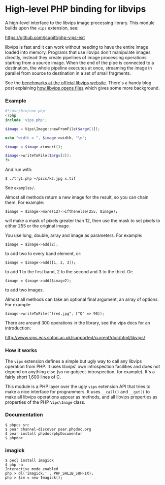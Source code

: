 # High-level PHP binding for libvips 

A high-level interface to the libvips image processing library. This
module builds upon the `vips` extension, see:

https://github.com/jcupitt/php-vips-ext

libvips is fast and it can work without needing to have the 
entire image loaded into memory. Programs that use libvips don't
manipulate images directly, instead they create pipelines of image processing
operations starting from a source image. When the end of the pipe is connected
to a destination, the whole pipeline executes at once, streaming the image
in parallel from source to destination in a set of small fragments. 

See the [benchmarks at the official libvips
website](http://www.vips.ecs.soton.ac.uk/index.php?title=Speed_and_Memory_Use).
There's a handy blog post explaining [how libvips opens
files](http://libvips.blogspot.co.uk/2012/06/how-libvips-opens-file.html)
which gives some more background.

### Example

```php
#!/usr/bin/env php
<?php
include 'vips.php';

$image = Vips\Image::newFromFile($argv[1]);

echo "width = ", $image->width, "\n";

$image = $image->invert();

$image->writeToFile($argv[2]);
?>
```

And run with:

```
$ ./try1.php ~/pics/k2.jpg x.tif
```

See `examples/`.

Almost all methods return a new image for the result, so you can chain them.
For example:

```
$image = $image->more(12)->ifthenelse(255, $image);
```

will make a mask of pixels greater than 12, then use the mask to set pixels to
either 255 or the original image.

You use long, double, array and image as parameters. For example:

```
$image = $image->add(2);
```

to add two to every band element, or:

```
$image = $image->add([1, 2, 3]);
```

to add 1 to the first band, 2 to the second and 3 to the third. Or:

```
$image = $image->add($image2);
```

to add two images. 

Almost all methods can take an optional final argument, an array of options.
For example:

```
$image->writeToFile("fred.jpg", ["Q" => 90]);
```

There are around 300 operations in the library, see the vips docs for an
introduction:

http://www.vips.ecs.soton.ac.uk/supported/current/doc/html/libvips/

### How it works

The `vips` extension defines a simple but ugly way to call any libvips
operation from PHP.  It uses libvips' own introspection facilities
and does not depend on anything else (so no gobject-introspection,
for example). It's a fairly short 1,600 lines of C.

This module is a PHP layer over the ugly `vips` extension API that
tries to make a nice interface for programmers. It uses `__call()` and
`__get()` to make all libvips operations appear as methods, and all
libvips properties as properties of the PHP `Vips\Image` class.

### Documentation

```
$ phpcs src
$ pear channel-discover pear.phpdoc.org
$ pear install phpdoc/phpDocumentor
$ phpdoc 
```

### imagick

```
$ pecl install imagick
$ php -a
Interactive mode enabled
php > dl('imagick.' . PHP_SHLIB_SUFFIX);
php > $im = new Imagick();
```

